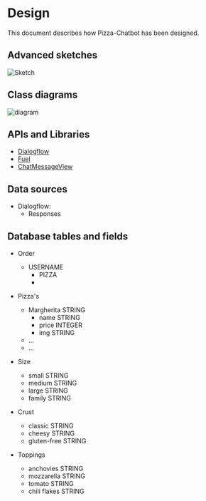 # Design
This document describes how Pizza-Chatbot has been designed.

## Advanced sketches
![Sketch](/doc/sketch_advanced.jpg)

## Class diagrams
![diagram](/doc/class_diagram.jpg)

## APIs and Libraries
- [Dialogflow](https://dialogflow.com/)
- [Fuel](https://github.com/kittinunf/Fuel)
- [ChatMessageView](https://github.com/bassaer/ChatMessageView)

## Data sources
- Dialogflow:
  - Responses
  
## Database tables and fields
- Order
  - USERNAME
    - PIZZA
    - 

- Pizza's
  - Margherita STRING
    - name STRING
    - price INTEGER
    - img STRING
  - ...
  - ...

- Size
  - small STRING
  - medium STRING
  - large STRING
  - family STRING

- Crust
  - classic STRING
  - cheesy STRING
  - gluten-free STRING
  
- Toppings
  - anchovies STRING
  - mozzarella STRING
  - tomato STRING
  - chili flakes STRING
